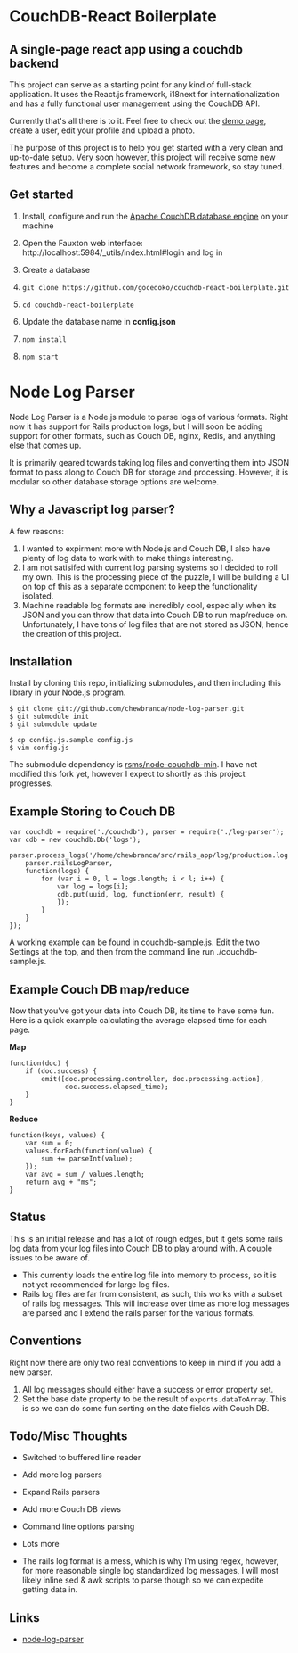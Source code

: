 # CouchDB-React Boilerplate

## A single-page react app using a couchdb backend

This project can serve as a starting point for any kind of full-stack application. It uses the React.js framework, i18next for internationalization and has a fully functional user management using the CouchDB API.

Currently that's all there is to it. Feel free to check out the [demo page](https://gocedoko.github.io/couchdb-react-boilerplate/), create a user, edit your profile and upload a photo. 

The purpose of this project is to help you get started with a very clean and up-to-date setup. Very soon however, this project will receive some new features and become a complete social network framework, so stay tuned.


## Get started

1. Install, configure and run the [Apache CouchDB database engine](http://couchdb.apache.org/) on your machine

2. Open the Fauxton web interface: http://localhost:5984/_utils/index.html#login and log in

3. Create a database

4. `git clone https://github.com/gocedoko/couchdb-react-boilerplate.git`

5. `cd couchdb-react-boilerplate`

6. Update the database name in **config.json**

7. `npm install`

8. `npm start`


Node Log Parser
===============

Node Log Parser is a Node.js module to parse logs of various formats. Right now
it has support for Rails production logs, but I will soon be adding support for
other formats, such as Couch DB, nginx, Redis, and anything else that comes up.

It is primarily geared towards taking log files and converting them into JSON
format to pass along to Couch DB for storage and processing. However, it is
modular so other database storage options are welcome.

Why a Javascript log parser?
--------

A few reasons:
1. I wanted to expirment more with Node.js and Couch DB, I also have plenty of
log data to work with to make things interesting.
2. I am not satisifed with current log parsing systems so I decided to roll my
own. This is the processing piece of the puzzle, I will be building a UI on top
of this as a separate component to keep the functionality isolated.
3. Machine readable log formats are incredibly cool, especially when its JSON
and you can throw that data into Couch DB to run map/reduce on. Unfortunately,
I have tons of log files that are not stored as JSON, hence the creation of this
project.

Installation
------------

Install by cloning this repo, initializing submodules, and then including this
library in your Node.js program.

	$ git clone git://github.com/chewbranca/node-log-parser.git
	$ git submodule init
	$ git submodule update

	$ cp config.js.sample config.js
	$ vim config.js

The submodule dependency is
[rsms/node-couchdb-min](http://github.com/rsms/node-couchdb-min). I have not
modified this fork yet, however I expect to shortly as this project progresses.

Example Storing to Couch DB
---------------------------
	var couchdb = require('./couchdb'), parser = require('./log-parser');
	var cdb = new couchdb.Db('logs');

	parser.process_logs('/home/chewbranca/src/rails_app/log/production.log',
		parser.railsLogParser,
		function(logs) {
			for (var i = 0, l = logs.length; i < l; i++) {
				var log = logs[i];
				cdb.put(uuid, log, function(err, result) {
				});
			}
		}
	});

A working example can be found in couchdb-sample.js. Edit the two Settings at
the top, and then from the command line run ./couchdb-sample.js.

Example Couch DB map/reduce
---------------------------

Now that you've got your data into Couch DB, its time to have some fun.
Here is a quick example calculating the average elapsed time for each page.

**Map**

	function(doc) {
		if (doc.success) {
			emit([doc.processing.controller, doc.processing.action],
				  doc.success.elapsed_time);
		}
	}

**Reduce**

	function(keys, values) {
		var sum = 0;
		values.forEach(function(value) {
			sum += parseInt(value);
		});
		var avg = sum / values.length;
		return avg + "ms";
	}


Status
------

This is an initial release and has a lot of rough edges, but it gets some rails
log data from your log files into Couch DB to play around with. A couple issues
to be aware of.

* This currently loads the entire log file into memory to process, so it is not
yet recommended for large log files.
* Rails log files are far from consistent, as such, this works with a subset of
rails log messages. This will increase over time as more log messages are
parsed and I extend the rails parser for the various formats.




Conventions
-----------

Right now there are only two real conventions to keep in mind if you add a new
parser.

1. All log messages should either have a success or error property set.
2. Set the base date property to be the result of `exports.dataToArray`. This
is so we can do some fun sorting on the date fields with Couch DB.

Todo/Misc Thoughts
------------------

* Switched to buffered line reader
* Add more log parsers
* Expand Rails parsers
* Add more Couch DB views
* Command line options parsing
* Lots more

* The rails log format is a mess, which is why I'm using regex, however, for
more reasonable single log standardized log messages, I will most likely
inline sed & awk scripts to parse though so we can expedite getting data in.


Links
-----

* [node-log-parser](http://github.com/chewbranca/node-log-parser)
